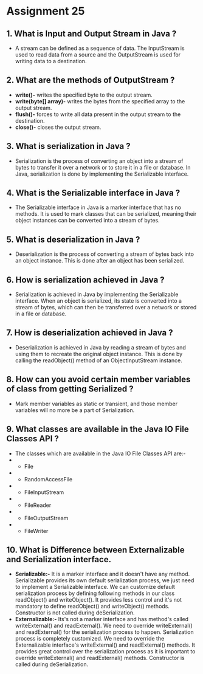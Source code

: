 # Assignment 25

## 1. What is Input and Output Stream in Java ?
- A stream can be defined as a sequence of data. The InputStream is used to read data from a source and the OutputStream is used for writing data to a destination.

## 2. What are the methods of OutputStream ?
- **write()-** writes the specified byte to the output stream.
- **write(byte[] array)-** writes the bytes from the specified array to the output stream.
- **flush()-** forces to write all data present in the output stream to the destination.
- **close()-** closes the output stream.

## 3. What is serialization in Java ?
- Serialization is the process of converting an object into a stream of bytes to transfer it over a network or to store it in a file or database. In Java, serialization is done by implementing the Serializable interface.

## 4. What is the Serializable interface in Java ?
- The Serializable interface in Java is a marker interface that has no methods. It is used to mark classes that can be serialized, meaning their object instances can be converted into a stream of bytes.

## 5. What is deserialization in Java ?
- Deserialization is the process of converting a stream of bytes back into an object instance. This is done after an object has been serialized.

## 6. How is serialization achieved in Java ?
- Serialization is achieved in Java by implementing the Serializable interface. When an object is serialized, its state is converted into a stream of bytes, which can then be transferred over a network or stored in a file or database.

## 7. How is deserialization achieved in Java ?
- Deserialization is achieved in Java by reading a stream of bytes and using them to recreate the original object instance. This is done by calling the readObject() method of an ObjectInputStream instance.

## 8. How can you avoid certain member variables of class from getting Serialized ?
- Mark member variables as static or transient, and those member variables will no more be a part of Serialization.

## 9. What classes are available in the Java IO File Classes API ?
- The classes which are available in the Java IO File Classes API are:- 
- - File
- - RandomAccessFile
- - FileInputStream
- - FileReader
- - FileOutputStream
- - FileWriter

## 10. What is Difference between Externalizable and Serialization interface.
- **Serializable:-** It is a marker interface and it doesn't have any method. Serializable provides its own default serialization process, we just need to implement a Serializable interface. We can customize default serialization process by defining following methods in our class readObject() and writeObject(). It provides less control and it's not mandatory to define readObject() and writeObject() methods. Constructor is not called during deSerialization.
- **Externalizable:-** Its's not a marker interface and has method's called writeExternal() and readExternal(). We need to override writeExternal() and readExternal() for the serialization process to happen. Serialization process is completely customized. We need to override the Externalizable interface's writeExternal() and readExternal() methods. It provides great control over the serialization process as it is important to override writeExternal() and readExternal() methods. Constructor is called during deSerialization.



